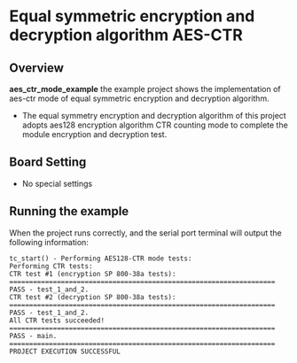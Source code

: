 # Equal symmetric encryption and decryption algorithm AES-CTR

## Overview

**aes_ctr_mode_example** the example project shows the implementation of aes-ctr mode of equal symmetric encryption and decryption algorithm.
- The equal symmetry encryption and decryption algorithm of this project adopts aes128 encryption algorithm CTR counting mode to complete the module encryption and decryption test.

## Board Setting

- No special settings

## Running the example

When the project runs correctly, and the serial port terminal will output the following information:
```console
tc_start() - Performing AES128-CTR mode tests:
Performing CTR tests:
CTR test #1 (encryption SP 800-38a tests):
===================================================================
PASS - test_1_and_2.
CTR test #2 (decryption SP 800-38a tests):
===================================================================
PASS - test_1_and_2.
All CTR tests succeeded!
===================================================================
PASS - main.
===================================================================
PROJECT EXECUTION SUCCESSFUL
```
